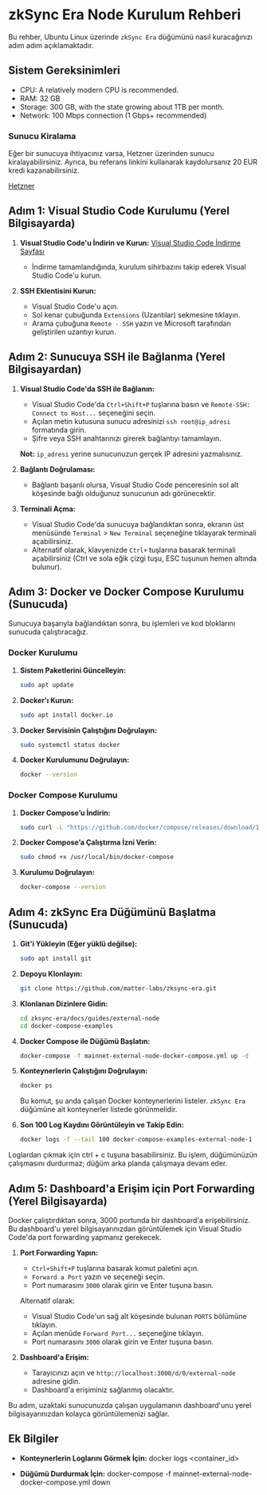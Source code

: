 # zkSync Era Node Kurulum Rehberi

Bu rehber, Ubuntu Linux üzerinde `zkSync Era` düğümünü nasıl kuracağınızı adım adım açıklamaktadır.

## Sistem Gereksinimleri

- CPU: A relatively modern CPU is recommended.
- RAM: 32 GB
- Storage: 300 GB, with the state growing about 1TB per month.
- Network: 100 Mbps connection (1 Gbps+ recommended)

### Sunucu Kiralama

Eğer bir sunucuya ihtiyacınız varsa, Hetzner üzerinden sunucu kiralayabilirsiniz. Ayrıca, bu referans linkini kullanarak kaydolursanız 20 EUR kredi kazanabilirsiniz.

[Hetzner](https://hetzner.cloud/?ref=fu2umOyLCWhh)

## Adım 1: Visual Studio Code Kurulumu (Yerel Bilgisayarda)

1. **Visual Studio Code'u İndirin ve Kurun:**
   [Visual Studio Code İndirme Sayfası](https://code.visualstudio.com/)

   - İndirme tamamlandığında, kurulum sihirbazını takip ederek Visual Studio Code'u kurun.

2. **SSH Eklentisini Kurun:**
   - Visual Studio Code'u açın.
   - Sol kenar çubuğunda `Extensions` (Uzantılar) sekmesine tıklayın.
   - Arama çubuğuna `Remote - SSH` yazın ve Microsoft tarafından geliştirilen uzantıyı kurun.

## Adım 2: Sunucuya SSH ile Bağlanma (Yerel Bilgisayardan)

1. **Visual Studio Code'da SSH ile Bağlanın:**
   - Visual Studio Code'da `Ctrl+Shift+P` tuşlarına basın ve `Remote-SSH: Connect to Host...` seçeneğini seçin.
   - Açılan metin kutusuna sunucu adresinizi `ssh root@ip_adresi` formatında girin.
   - Şifre veya SSH anahtarınızı girerek bağlantıyı tamamlayın.

   **Not:** `ip_adresi` yerine sunucunuzun gerçek IP adresini yazmalısınız.

2. **Bağlantı Doğrulaması:**
   - Bağlantı başarılı olursa, Visual Studio Code penceresinin sol alt köşesinde bağlı olduğunuz sunucunun adı görünecektir.


3. **Terminali Açma:**
   - Visual Studio Code'da sunucuya bağlandıktan sonra, ekranın üst menüsünde `Terminal` > `New Terminal` seçeneğine tıklayarak terminali açabilirsiniz.
   - Alternatif olarak, klavyenizde `Ctrl+` tuşlarına basarak terminali açabilirsiniz (Ctrl ve sola eğik çizgi tuşu, ESC tuşunun hemen altında bulunur).

## Adım 3: Docker ve Docker Compose Kurulumu (Sunucuda)

Sunucuya başarıyla bağlandıktan sonra, bu işlemleri ve kod bloklarını sunucuda çalıştıracağız.

### Docker Kurulumu

1. **Sistem Paketlerini Güncelleyin:**
   ```sh
   sudo apt update
   ```

2. **Docker'ı Kurun:**
    ```sh
    sudo apt install docker.io
    ```

3. **Docker Servisinin Çalıştığını Doğrulayın:**
    ```sh
    sudo systemctl status docker
    ```

4. **Docker Kurulumunu Doğrulayın:**
    ```sh
    docker --version
    ```

### Docker Compose Kurulumu

1. **Docker Compose’u İndirin:**
    ```sh
    sudo curl -L "https://github.com/docker/compose/releases/download/1.29.2/docker-compose-$(uname -s)-$(uname -m)" -o /usr/local/bin/docker-compose
    ```

2. **Docker Compose’a Çalıştırma İzni Verin:**
    ```sh
    sudo chmod +x /usr/local/bin/docker-compose
    ```

3. **Kurulumu Doğrulayın:**
    ```sh
    docker-compose --version
    ```

## Adım 4: zkSync Era Düğümünü Başlatma (Sunucuda)

1. **Git'i Yükleyin (Eğer yüklü değilse):**
    ```sh
   sudo apt install git
   ```

2. **Depoyu Klonlayın:**
    ```sh
   git clone https://github.com/matter-labs/zksync-era.git
   ```

3. **Klonlanan Dizinlere Gidin:**
   ```sh
   cd zksync-era/docs/guides/external-node
   cd docker-compose-examples
   ```

4. **Docker Compose ile Düğümü Başlatın:**
   ```sh
   docker-compose -f mainnet-external-node-docker-compose.yml up -d
   ```

5. **Konteynerlerin Çalıştığını Doğrulayın:**
   ```sh
   docker ps
   ```

   Bu komut, şu anda çalışan Docker konteynerlerini listeler. `zkSync Era` düğümüne ait konteynerler listede görünmelidir.

6. **Son 100 Log Kaydını Görüntüleyin ve Takip Edin:**
   ```sh
   docker logs -f --tail 100 docker-compose-examples-external-node-1
   ``` 

Loglardan çıkmak için ctrl + c tuşuna basabilirsiniz. Bu işlem, düğümünüzün çalışmasını durdurmaz; düğüm arka planda çalışmaya devam eder.

## Adım 5: Dashboard'a Erişim için Port Forwarding (Yerel Bilgisayarda)

Docker çalıştırdıktan sonra, 3000 portunda bir dashboard'a erişebilirsiniz. Bu dashboard'u yerel bilgisayarınızdan görüntülemek için Visual Studio Code'da port forwarding yapmanız gerekecek.

1. **Port Forwarding Yapın:**

   - `Ctrl+Shift+P` tuşlarına basarak komut paletini açın.
   - `Forward a Port` yazın ve seçeneği seçin.
   - Port numarasını `3000` olarak girin ve Enter tuşuna basın.

   Alternatif olarak:

   - Visual Studio Code'un sağ alt köşesinde bulunan `PORTS` bölümüne tıklayın.
   - Açılan menüde `Forward Port...` seçeneğine tıklayın.
   - Port numarasını `3000` olarak girin ve Enter tuşuna basın.

2. **Dashboard'a Erişim:**

   - Tarayıcınızı açın ve `http://localhost:3000/d/0/external-node` adresine gidin.
   - Dashboard'a erişiminiz sağlanmış olacaktır.

Bu adım, uzaktaki sunucunuzda çalışan uygulamanın dashboard'unu yerel bilgisayarınızdan kolayca görüntülemenizi sağlar.

## Ek Bilgiler

- **Konteynerlerin Loglarını Görmek İçin:**
  docker logs <container_id>

- **Düğümü Durdurmak İçin:**
  docker-compose -f mainnet-external-node-docker-compose.yml down

